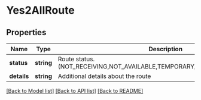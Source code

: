 # Yes2AllRoute

## Properties
Name | Type | Description | Notes
------------ | ------------- | ------------- | -------------
**status** | **string** | Route status. (NOT_RECEIVING,NOT_AVAILABLE,TEMPORARY_UNAVAILABLE,RECEIVING) | [optional] 
**details** | **string** | Additional details about the route | [optional] 

[[Back to Model list]](../README.md#documentation-for-models) [[Back to API list]](../README.md#documentation-for-api-endpoints) [[Back to README]](../README.md)



